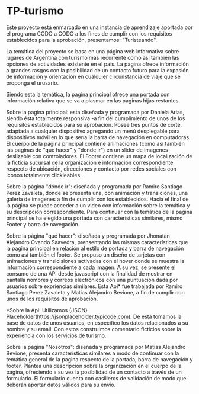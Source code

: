 # TP-turismo
Este proyecto está enmarcado en una instancia de aprendizaje aportada por el programa CODO a CODO a los fines de cumplir con los requisitos establecidos para la aprobación, presentamos: "Turisteando". 

La temática del proyecto se basa en una página web informativa sobre lugares de Argentina con turismo más recurrente como así también las opciones de actividades existente en el país. La pagina ofrece información a grandes rasgos con la posibilidad de un contacto futuro para la expasión de información y orientación en cualquier circunstancia de viaje que se proponga el urusario. 

Siendo esta la temática, la pagina principal ofrece una portada con información relativa que se va a plasmar en las paginas hijas restantes. 

Sobre la pagina principal: esta diseñada y programada por Daniela Arias, siendo ésta totalmente responsiva -a fin del cumplimiento de unos de los requisitos establecidos para su aprobación. Posee tres puntos de corte, adaptada a cualquier dispositivo agregando un menú desplegable para dispositivos móvil en lo que sería la barra de navegación en computadoras. El cuerpo de la página principal contiene animaciones (como así también las paginas de "que hacer" y "donde ir") en un slider de imagenes deslizable con controladores. El Footer contiene un mapa de localización de la ficticia sucursal de la organización e información correspondiente respecto de ubicación, direcciones y contacto por redes sociales con iconos totalmente clickleables .

Sobre la página "dónde ir": diseñada y programada por Ramiro Santiago Perez Zavaleta, donde se presenta una, con animación y transiciones, una galeria de imagenes a fin de cumplir con los establecidos. Hacia el final de la página se puede acceder a un video con información sobre la temática y su descripción correspondiente. Para continuar con la temática de la pagina principal se ha elegido una portada con características similares, mismo Footer y barra de navegación. 

Sobre la página "qué hacer": diseñada y programada por Jhonatan Alejandro Ovando Saavedra, prensentando las mismas características que la pagina principal en relación al estílo de portada y barra de navegación como así también el footer. Se propuso un diseño de tarjetas con animaciones y transicisiones activadas con el hover donde se muestra la información correspondiente a cada imagen. A su vez, se presente el consumo de una API desde javascript con la finalidad de mostrar en pantalla nombres y correos electrónicos con una puntuación dada por usuarios sobre expriencias similares. Esta Api* fue trabajada por Ramiro Santiago Perez Zavaleta y Matias Alejandro Bevione, a fin de cumplir con unos de los requisitos de aprobación. 

*Sobre la Api: Utilizamos  {JSON} Placeholder(https://jsonplaceholder.typicode.com). De esta tomamos la base de datos de unos usuarios, en especifico los datos relacionados a su nombre y su email. Con estos construimos comentario ficticios sobre la experiencia con los servicios de turismo.

Sobre la página "Nosotros": diseñada y programada por Matias Alejandro Bevione, presenta características similares a modo de continuar con la temática general de la pagina respecto de la portada, barra de navegación y footer. Plantea una descripción sobre la organización en el cuerpo de la página, ofreciendo a su vez la posibilidad de un contacto a través de un formulario. El formulario cuenta con casilleros de validación de modo que deberán aportar datos válidos para su envío. 
